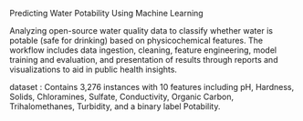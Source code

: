 Predicting Water Potability Using Machine Learning

Analyzing open-source water quality data to classify whether water is potable (safe for drinking) based on physicochemical features. 
The workflow includes data ingestion, cleaning, feature engineering, model training and evaluation, and presentation of results through reports and visualizations to aid in public health insights.

dataset : Contains 3,276 instances with 10 features including pH, Hardness, Solids, Chloramines, Sulfate, Conductivity, Organic Carbon, Trihalomethanes, Turbidity, and a binary label Potability.
